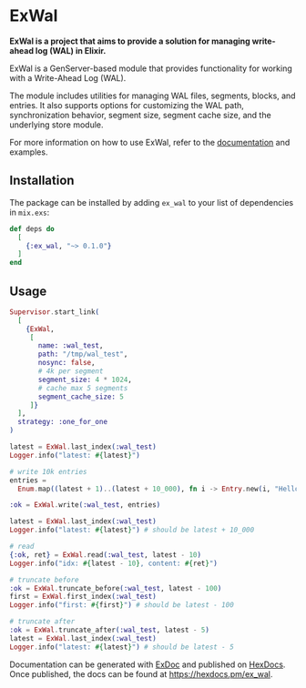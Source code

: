 # ExWal

<!-- MDOC !-->

**ExWal is a project that aims to provide a solution for managing write-ahead log (WAL) in Elixir.**

ExWal is a GenServer-based module that provides functionality for working with a Write-Ahead Log (WAL). 

The module includes utilities for managing WAL files, segments, blocks, and entries. It also supports options for customizing the WAL path, synchronization behavior, segment size, segment cache size, and the underlying store module.

For more information on how to use ExWal, refer to the [documentation](https://hex.pm/docs/publish) and examples.

## Installation

The package can be installed by adding `ex_wal` to your list of dependencies in `mix.exs`:

```elixir
def deps do
  [
    {:ex_wal, "~> 0.1.0"}
  ]
end
```

## Usage

```elixir
Supervisor.start_link(
  [
    {ExWal,
     [
       name: :wal_test,
       path: "/tmp/wal_test",
       nosync: false,
       # 4k per segment
       segment_size: 4 * 1024,
       # cache max 5 segments
       segment_cache_size: 5
     ]}
  ],
  strategy: :one_for_one
)

latest = ExWal.last_index(:wal_test)
Logger.info("latest: #{latest}")

# write 10k entries
entries =
  Enum.map((latest + 1)..(latest + 10_000), fn i -> Entry.new(i, "Hello Elixir #{i}") end)

:ok = ExWal.write(:wal_test, entries)

latest = ExWal.last_index(:wal_test)
Logger.info("latest: #{latest}") # should be latest + 10_000

# read
{:ok, ret} = ExWal.read(:wal_test, latest - 10)
Logger.info("idx: #{latest - 10}, content: #{ret}")

# truncate before
:ok = ExWal.truncate_before(:wal_test, latest - 100)
first = ExWal.first_index(:wal_test)
Logger.info("first: #{first}") # should be latest - 100

# truncate after
:ok = ExWal.truncate_after(:wal_test, latest - 5)
latest = ExWal.last_index(:wal_test)
Logger.info("latest: #{latest}") # should be latest - 5
```

Documentation can be generated with [ExDoc](https://github.com/elixir-lang/ex_doc)
and published on [HexDocs](https://hexdocs.pm). Once published, the docs can
be found at <https://hexdocs.pm/ex_wal>.

